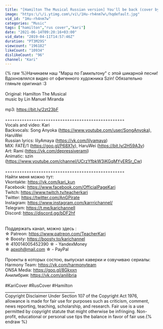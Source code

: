 ```yaml
---
title: "[Hamilton The Musical Russian version] You'll be back (cover by Kari)"
image: "https:\/\/i.ytimg.com\/vi\/1Hu-rh4nm7w\/hqdefault.jpg"
vid_id: "1Hu-rh4nm7w"
categories: "Music"
tags: ["hamilton","rus cover","kari"]
date: "2021-06-14T09:20:16+03:00"
vid_date: "2019-04-11T14:57:46Z"
duration: "PT3M29S"
viewcount: "196182"
likeCount: "10934"
dislikeCount: "96"
channel: "Kari"
---
```

{% raw %}Начинаем наш &quot;Марш по Гамильтону&quot; с этой шикарной песни!<br />Вдохновлялся видео от офигенного художника Szin! Обязательно гляньте оригинал :3<br /><br />Original: Hamilton The Musical<br />music by Lin Manuel Miranda<br /><br />mp3: <a rel="nofollow" target="blank" href="https://bit.ly/2zt23bF">https://bit.ly/2zt23bF</a><br /><br />◦◦◦◦◦◦◦◦◦◦◦◦◦◦◦◦◦◦◦◦◦◦◦◦◦◦◦◦◦◦◦◦◦◦◦◦◦◦◦◦◦◦◦◦◦◦◦◦◦◦ <br />Vocals and video: Kari <br />Backvocals: Song Anyoka (<a rel="nofollow" target="blank" href="https://www.youtube.com/user/SongAnyoka),">https://www.youtube.com/user/SongAnyoka),</a> HaruWei<br />Russian lyrics: lilyAmaya (<a rel="nofollow" target="blank" href="https://vk.com/lilyamaya)">https://vk.com/lilyamaya)</a><br />MIX: FATE/1 (<a rel="nofollow" target="blank" href="https://goo.gl/P68X1y),">https://goo.gl/P68X1y),</a> HaruWei (<a rel="nofollow" target="blank" href="https://bit.ly/2H59A3v)">https://bit.ly/2H59A3v)</a> <br />Art: Rami (<a rel="nofollow" target="blank" href="https://vk.com/depressiverami)">https://vk.com/depressiverami)</a><br />Animatic: szin (<a rel="nofollow" target="blank" href="https://www.youtube.com/channel/UCrzYfbkW3iKGqMYyERSr_Cw)">https://www.youtube.com/channel/UCrzYfbkW3iKGqMYyERSr_Cw)</a><br /><br />◦◦◦◦◦◦◦◦◦◦◦◦◦◦◦◦◦◦◦◦◦◦◦◦◦◦◦◦◦◦◦◦◦◦◦◦◦◦◦◦◦◦◦◦◦◦◦◦◦◦ <br />Найти меня можно тут: <br />Vkontakte: <a rel="nofollow" target="blank" href="https://vk.com/kari_kun">https://vk.com/kari_kun</a><br />Facebook: <a rel="nofollow" target="blank" href="https://www.facebook.com/OfficialPageKari">https://www.facebook.com/OfficialPageKari</a><br />Twitch: <a rel="nofollow" target="blank" href="https://www.twitch.tv/teacherkari">https://www.twitch.tv/teacherkari</a><br />Twitter: <a rel="nofollow" target="blank" href="https://twitter.com/AnGPirate">https://twitter.com/AnGPirate</a> <br />Instagram: <a rel="nofollow" target="blank" href="https://www.instagram.com/karrrichannel/">https://www.instagram.com/karrrichannel/</a><br />Telegram: <a rel="nofollow" target="blank" href="https://t.me/karichannell">https://t.me/karichannell</a><br />Discord: <a rel="nofollow" target="blank" href="https://discord.gg/bDF2hf">https://discord.gg/bDF2hf</a><br /><br /><br />Поддержать канал, можно здесь : <br />☆ Patreon: <a rel="nofollow" target="blank" href="https://www.patreon.com/TeacherKari">https://www.patreon.com/TeacherKari</a><br />☆ Boosty: <a rel="nofollow" target="blank" href="https://boosty.to/karichannel">https://boosty.to/karichannel</a><br />☆ 410014005452390 ☆ - YandexMoney <br />☆ apxoh@mail.com ☆ - PayPal  <br /><br />Проекты в которых состою, выпускал каверки и озвучиваю сериалы: <br />Harmony Team: <a rel="nofollow" target="blank" href="https://vk.com/harmonyteam">https://vk.com/harmonyteam</a> <br />ONSA Media: <a rel="nofollow" target="blank" href="https://goo.gl/8Gkxxn">https://goo.gl/8Gkxxn</a><br />Анилибрия: <a rel="nofollow" target="blank" href="https://vk.com/anilibria">https://vk.com/anilibria</a> <br /><br />#KariCover #RusCover #Hamilton<br />____________________________________<br />Copyright Disclaimer Under Section 107 of the Copyright Act 1976, allowance is made for fair use for purposes such as criticism, comment, news reporting, teaching, scholarship, and research. Fair use is a use permitted by copyright statute that might otherwise be infringing. Non-profit, educational or personal use tips the balance in favor of fair use.{% endraw %}
